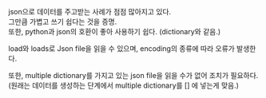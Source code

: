 
json으로 데이터를 주고받는 사례가 점점 많아지고 있다.   
그만큼 가볍고 쓰기 쉽다는 것을 증명.   
또한, python과 json의 호환이 좋아 사용하기 쉽다. (dictionary와 같음.)     

load와 loads로 Json file을 읽을 수 있으며, encoding의 종류에 따라 오류가 발생한다.   
   
또한, multiple dictionary를 가지고 있는 json file을 읽을 수가 없어 조치가 필요하다. (원래는 데이터를 생성하는 단계에서 multiple dictionary를 [] 에 넣는게 맞음.)   

